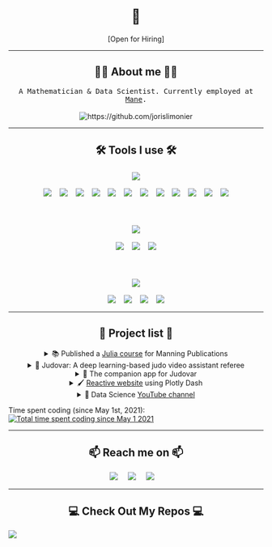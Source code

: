 <h1 align="center"> 👋 </h1>

<p align="center"> [Open for Hiring]</p>
<hr>
<h2 align="center"> 👨‍💻 About me 👨‍💻 </h2>
<p align="center">
  <samp>
    A Mathematician & Data Scientist. Currently employed at <a href="https://mane.com">Mane</a>.
  </samp>
  <br> <br>
  <img src="https://komarev.com/ghpvc/?username=jorislimonier" alt="https://github.com/jorislimonier" />
</p>

<hr>

<h2 align="center"> 🛠️ Tools I use 🛠️ </h2>
<h3 align="center">
  <img src="https://img.shields.io/badge/python-3670A0?&style=for-the-badge&logo=python&logoColor=ffdd54" />
</h3>
<p align="center">
  <img src="https://img.shields.io/badge/pandas-150458?&style=for-the-badge&logo=pandas&logoColor=white" />&nbsp;&nbsp;&nbsp;
  <img src="https://img.shields.io/badge/numpy-013243?&style=for-the-badge&logo=numpy&logoColor=white" />&nbsp;&nbsp;&nbsp;
  <img src="https://img.shields.io/badge/scikit--learn-F7931E?&style=for-the-badge&logo=scikit-learn&logoColor=white" />&nbsp;&nbsp;&nbsp;
  <img src="https://img.shields.io/badge/plotly-3F4F75?&style=for-the-badge&logo=plotly&logoColor=white" />&nbsp;&nbsp;&nbsp;
  <img src="https://img.shields.io/badge/tensorflow-FF6F00?&style=for-the-badge&logo=tensorflow&logoColor=white" />&nbsp;&nbsp;&nbsp;
  <img src="https://img.shields.io/badge/pytorch-EE4C2C?&style=for-the-badge&logo=pytorch&logoColor=white" />&nbsp;&nbsp;&nbsp;
  <img src="https://img.shields.io/badge/keras-D00000?&style=for-the-badge&logo=keras&logoColor=white" />&nbsp;&nbsp;&nbsp;
  <img src="https://img.shields.io/badge/nltk-154F5B?&style=for-the-badge&logo=python&logoColor=white" />&nbsp;&nbsp;&nbsp;
  <img src="https://img.shields.io/badge/pyspark-E25A1C?&style=for-the-badge&logo=apachespark&logoColor=white" />&nbsp;&nbsp;&nbsp;
  <img src="https://img.shields.io/badge/dash-3F4F75?&style=for-the-badge&logo=plotly&logoColor=white" />&nbsp;&nbsp;&nbsp;
  <img src="https://img.shields.io/badge/matplotlib-11557C?&style=for-the-badge&logo=python&logoColor=white" />&nbsp;&nbsp;&nbsp;
  <img src="https://img.shields.io/badge/jupyter-F37626?&style=for-the-badge&logo=jupyter&logoColor=white" />
</p>
<br>
<h3 align="center">
  <img src="https://img.shields.io/badge/julia-9558B2?&style=for-the-badge&logo=julia&logoColor=white" />
</h3>
<p align="center">
  <img src="https://img.shields.io/badge/DataFrames.jl-4063D8?&style=for-the-badge&logo=julia&logoColor=white" />&nbsp;&nbsp;&nbsp;
  <img src="https://img.shields.io/badge/CSV.jl-389826?&style=for-the-badge&logo=julia&logoColor=white" />&nbsp;&nbsp;&nbsp;
  <img src="https://img.shields.io/badge/Plots.jl-CB3C33?&style=for-the-badge&logo=julia&logoColor=white" />
</p>
<br>
<h3 align="center">
  <img src="https://img.shields.io/badge/utilities-grey?&style=for-the-badge&logoColor=white" />
</h3><p align="center">
  <img src="https://img.shields.io/badge/git-F05032?&style=for-the-badge&logo=git&logoColor=white" />&nbsp;&nbsp;&nbsp;
  <img src="https://img.shields.io/badge/shell_script-121011?&style=for-the-badge&logo=gnu-bash&logoColor=white" />&nbsp;&nbsp;&nbsp;
  <img src="https://img.shields.io/badge/github-181717?&style=for-the-badge&logo=github&logoColor=white" />&nbsp;&nbsp;&nbsp;
  <img src="https://img.shields.io/badge/latex-008080?&style=for-the-badge&logo=latex&logoColor=white" />
</p>


<hr>

<h2  align="center"> 🚀 Project list 🚀 </h2>

<div align="center">
  <details>
    <summary>
        📚 Published a
        <a href="https://www.manning.com/liveprojectseries/learn-julia-ser?utm_source=jorisl&utm_medium=affiliate&utm_campaign=liveproject_limonier_learn_2_9_22&a_aid=jorisl&a_bid=18156088">Julia course</a>
      for Manning Publications
    </summary>
    <p>
        This course teaches the basics of Julia for data science to newcomers, as well as more intermediate practicioners.
    </p>
  </details>
  <details>
    <summary>
        🥋 Judovar: A deep learning-based judo video assistant referee
    </summary>
    <p>
      The goal of the project is to create a deep learning algorithm to automatically detect scores in a video of a judo fight. <br>
      This project is closed-source.
    </p>
  </details>
  <details>
    <summary>
        📱 The companion app for Judovar
    </summary>
    <p>
      Oriented for Android devices, but desktop and web (almost) come out of the box with Flutter. <br>
      This project is closed-source.
    </p>
  </details>
  <details>
    <summary>
      🖌️ <a href="https://the-colour-path.herokuapp.com/">Reactive website</a> using Plotly Dash
    </summary>
    <p>
      Oriented for Android devices, but desktop and web (almost) come out of the box with Flutter. <br>
      This project is closed-source.
    </p>
  </details>
  <details>
    <summary>
      🎥 Data Science
      <a href="https://www.youtube.com/channel/UCRiPdnPDn3FljsRmFhbMpeg" target="_blank" rel="noopener noreferrer">YouTube channel</a>
    </summary>
    <p>
      I own a YouTube channel that deals with Data Science and programming in general. So far, videos have been mostly about Julia, but I may diversify the content that is posted as I see fit.
    </p>
  </details>
</div>

Time spent coding (since May 1st, 2021): 
<a href="https://wakatime.com/@34351164-48d1-4b56-93eb-d9857f8a14f2"><img src="https://wakatime.com/badge/user/34351164-48d1-4b56-93eb-d9857f8a14f2.svg" alt="Total time spent coding since May 1 2021"/></a> 


<hr>

<h2  align="center">📫 Reach me on 📫 </h2>
<p align="center">
  <a target="_blank"href="https://www.linkedin.com/in/ileriayo-adebiyi-0328b1101/"><img src="https://img.shields.io/badge/linkedin-%230077B5.svg?&style=for-the-badge&logo=linkedin&logoColor=white" /></a>&nbsp;&nbsp;&nbsp;&nbsp;
  <a target="_blank"href="https://twitter.com/ileriayooo"><img src="https://img.shields.io/badge/twitter-%231DA1F2.svg?&style=for-the-badge&logo=twitter&logoColor=white" /></a>&nbsp;&nbsp;&nbsp;&nbsp;
  <a href="mailto:ileriayoadebiyi@gmail.com?subject=Hello%20Ileri,%20From%20Github"><img src="https://img.shields.io/badge/gmail-%23D14836.svg?&style=for-the-badge&logo=gmail&logoColor=white" /></a>&nbsp;&nbsp;&nbsp;&nbsp;
</p>

<hr>

<h2  align="center"> 💻 Check Out My Repos 💻 </h2>


<img src="https://wakatime.com/share/@JorisLimonier/5385293f-2fff-4d6b-bf1f-b36c1e544b7a.svg">
